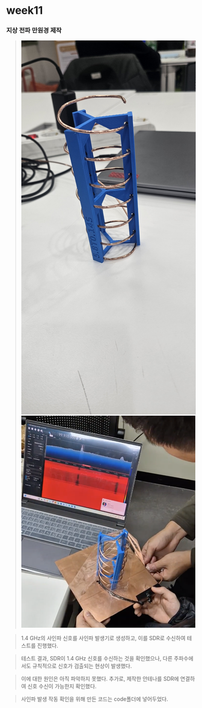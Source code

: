 # week11

### 지상 전파 만원경 제작
> ![SDR SW](./astro_1.jpeg "rtl-sdr 자체sw로 확인")
> ![SDR SW](./astro_2.jpeg "rtl-sdr 자체sw로 확인")

> 1.4 GHz의 사인파 신호를 사인파 발생기로 생성하고, 이를 SDR로 수신하여 테스트를 진행했다. 

> 테스트 결과, SDR이 1.4 GHz 신호를 수신하는 것을 확인했으나, 다른 주파수에서도 규칙적으로 신호가 검출되는 현상이 발생했다. 

> 이에 대한 원인은 아직 파악하지 못했다. 추가로, 제작한 안테나를 SDR에 연결하여 신호 수신이 가능한지 확인했다.

> 사인파 발생 작동 확인을 위해 만든 코드는 code폴더에 넣어두었다.